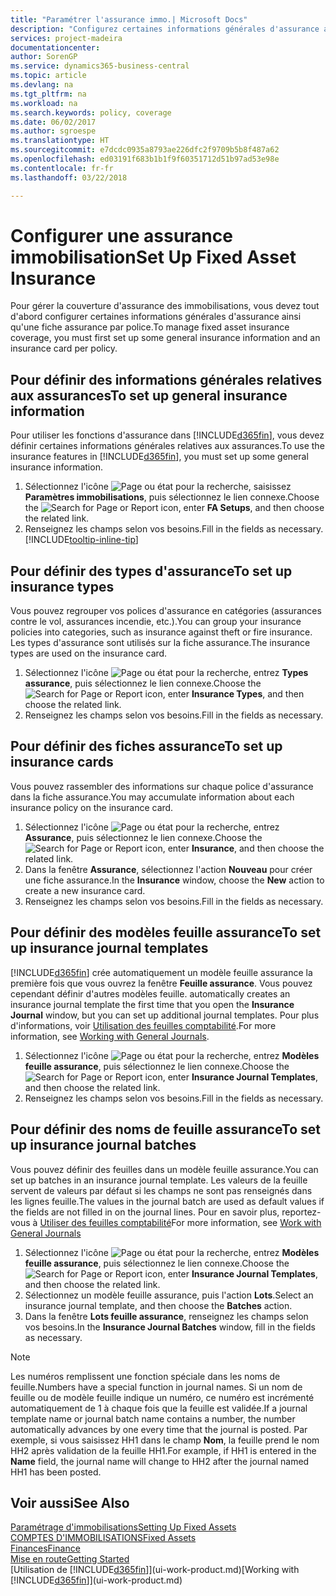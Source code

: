 ```yaml
---
title: "Paramétrer l'assurance immo.| Microsoft Docs"
description: "Configurez certaines informations générales d'assurance ainsi qu'une fiche assurance par police pour gérer la couverture d'assurance des immobilisations."
services: project-madeira
documentationcenter: 
author: SorenGP
ms.service: dynamics365-business-central
ms.topic: article
ms.devlang: na
ms.tgt_pltfrm: na
ms.workload: na
ms.search.keywords: policy, coverage
ms.date: 06/02/2017
ms.author: sgroespe
ms.translationtype: HT
ms.sourcegitcommit: e7dcdc0935a8793ae226dfc2f9709b5b8f487a62
ms.openlocfilehash: ed03191f683b1b1f9f60351712d51b97ad53e98e
ms.contentlocale: fr-fr
ms.lasthandoff: 03/22/2018

---
```

# <a name="set-up-fixed-asset-insurance"></a><span data-ttu-id="b9770-103">Configurer une assurance immobilisation</span><span class="sxs-lookup"><span data-stu-id="b9770-103">Set Up Fixed Asset Insurance</span></span>
<span data-ttu-id="b9770-104">Pour gérer la couverture d'assurance des immobilisations, vous devez tout d'abord configurer certaines informations générales d'assurance ainsi qu'une fiche assurance par police.</span><span class="sxs-lookup"><span data-stu-id="b9770-104">To manage fixed asset insurance coverage, you must first set up some general insurance information and an insurance card per policy.</span></span>

## <a name="to-set-up-general-insurance-information"></a><span data-ttu-id="b9770-105">Pour définir des informations générales relatives aux assurances</span><span class="sxs-lookup"><span data-stu-id="b9770-105">To set up general insurance information</span></span>
<span data-ttu-id="b9770-106">Pour utiliser les fonctions d'assurance dans [!INCLUDE[d365fin](includes/d365fin_md.md)], vous devez définir certaines informations générales relatives aux assurances.</span><span class="sxs-lookup"><span data-stu-id="b9770-106">To use the insurance features in [!INCLUDE[d365fin](includes/d365fin_md.md)], you must set up some general insurance information.</span></span>  

1. <span data-ttu-id="b9770-107">Sélectionnez l'icône ![Page ou état pour la recherche](media/ui-search/search_small.png "icône Page ou état pour la recherche"), saisissez **Paramètres immobilisations**, puis sélectionnez le lien connexe.</span><span class="sxs-lookup"><span data-stu-id="b9770-107">Choose the ![Search for Page or Report](media/ui-search/search_small.png "Search for Page or Report icon") icon, enter **FA Setups**, and then choose the related link.</span></span>  
2. <span data-ttu-id="b9770-108">Renseignez les champs selon vos besoins.</span><span class="sxs-lookup"><span data-stu-id="b9770-108">Fill in the fields as necessary.</span></span> [!INCLUDE[tooltip-inline-tip](includes/tooltip-inline-tip_md.md)]  

## <a name="to-set-up-insurance-types"></a><span data-ttu-id="b9770-109">Pour définir des types d'assurance</span><span class="sxs-lookup"><span data-stu-id="b9770-109">To set up insurance types</span></span>
<span data-ttu-id="b9770-110">Vous pouvez regrouper vos polices d'assurance en catégories (assurances contre le vol, assurances incendie, etc.).</span><span class="sxs-lookup"><span data-stu-id="b9770-110">You can group your insurance policies into categories, such as insurance against theft or fire insurance.</span></span> <span data-ttu-id="b9770-111">Les types d'assurance sont utilisés sur la fiche assurance.</span><span class="sxs-lookup"><span data-stu-id="b9770-111">The insurance types are used on the insurance card.</span></span>

1. <span data-ttu-id="b9770-112">Sélectionnez l'icône ![Page ou état pour la recherche](media/ui-search/search_small.png "icône Page ou état pour la recherche"), entrez **Types assurance**, puis sélectionnez le lien connexe.</span><span class="sxs-lookup"><span data-stu-id="b9770-112">Choose the ![Search for Page or Report](media/ui-search/search_small.png "Search for Page or Report icon") icon, enter **Insurance Types**, and then choose the related link.</span></span>  
2. <span data-ttu-id="b9770-113">Renseignez les champs selon vos besoins.</span><span class="sxs-lookup"><span data-stu-id="b9770-113">Fill in the fields as necessary.</span></span>

## <a name="to-set-up-insurance-cards"></a><span data-ttu-id="b9770-114">Pour définir des fiches assurance</span><span class="sxs-lookup"><span data-stu-id="b9770-114">To set up insurance cards</span></span>
<span data-ttu-id="b9770-115">Vous pouvez rassembler des informations sur chaque police d'assurance dans la fiche assurance.</span><span class="sxs-lookup"><span data-stu-id="b9770-115">You may accumulate information about each insurance policy on the insurance card.</span></span>  

1. <span data-ttu-id="b9770-116">Sélectionnez l'icône ![Page ou état pour la recherche](media/ui-search/search_small.png "Page ou état pour la recherche"), entrez **Assurance**, puis sélectionnez le lien connexe.</span><span class="sxs-lookup"><span data-stu-id="b9770-116">Choose the ![Search for Page or Report](media/ui-search/search_small.png "Search for Page or Report icon") icon, enter **Insurance**, and then choose the related link.</span></span>  
2. <span data-ttu-id="b9770-117">Dans la fenêtre **Assurance**, sélectionnez l'action **Nouveau** pour créer une fiche assurance.</span><span class="sxs-lookup"><span data-stu-id="b9770-117">In the **Insurance** window, choose the **New** action to create a  new insurance card.</span></span>  
3. <span data-ttu-id="b9770-118">Renseignez les champs selon vos besoins.</span><span class="sxs-lookup"><span data-stu-id="b9770-118">Fill in the fields as necessary.</span></span>

## <a name="to-set-up-insurance-journal-templates"></a><span data-ttu-id="b9770-119">Pour définir des modèles feuille assurance</span><span class="sxs-lookup"><span data-stu-id="b9770-119">To set up insurance journal templates</span></span>
[!INCLUDE[d365fin](includes/d365fin_md.md)]<span data-ttu-id="b9770-120"> crée automatiquement un modèle feuille assurance la première fois que vous ouvrez la fenêtre **Feuille assurance**. Vous pouvez cependant définir d'autres modèles feuille.</span><span class="sxs-lookup"><span data-stu-id="b9770-120"> automatically creates an insurance journal template the first time that you open the **Insurance Journal** window, but you can set up additional journal templates.</span></span> <span data-ttu-id="b9770-121">Pour plus d'informations, voir [Utilisation des feuilles comptabilité](ui-work-general-journals.md).</span><span class="sxs-lookup"><span data-stu-id="b9770-121">For more information, see [Working with General Journals](ui-work-general-journals.md).</span></span>  

1. <span data-ttu-id="b9770-122">Sélectionnez l'icône ![Page ou état pour la recherche](media/ui-search/search_small.png "icône Page ou état pour la recherche"), entrez **Modèles feuille assurance**, puis sélectionnez le lien connexe.</span><span class="sxs-lookup"><span data-stu-id="b9770-122">Choose the ![Search for Page or Report](media/ui-search/search_small.png "Search for Page or Report icon") icon, enter **Insurance Journal Templates**, and then choose the related link.</span></span>  
2. <span data-ttu-id="b9770-123">Renseignez les champs selon vos besoins.</span><span class="sxs-lookup"><span data-stu-id="b9770-123">Fill in the fields as necessary.</span></span>

## <a name="to-set-up-insurance-journal-batches"></a><span data-ttu-id="b9770-124">Pour définir des noms de feuille assurance</span><span class="sxs-lookup"><span data-stu-id="b9770-124">To set up insurance journal batches</span></span>
<span data-ttu-id="b9770-125">Vous pouvez définir des feuilles dans un modèle feuille assurance.</span><span class="sxs-lookup"><span data-stu-id="b9770-125">You can set up batches in an insurance journal template.</span></span> <span data-ttu-id="b9770-126">Les valeurs de la feuille servent de valeurs par défaut si les champs ne sont pas renseignés dans les lignes feuille.</span><span class="sxs-lookup"><span data-stu-id="b9770-126">The values in the journal batch are used as default values if the fields are not filled in on the journal lines.</span></span> <span data-ttu-id="b9770-127">Pour en savoir plus, reportez-vous à [Utiliser des feuilles comptabilité](ui-work-general-journals.md)</span><span class="sxs-lookup"><span data-stu-id="b9770-127">For more information, see [Work with General Journals](ui-work-general-journals.md)</span></span>  

1. <span data-ttu-id="b9770-128">Sélectionnez l'icône ![Page ou état pour la recherche](media/ui-search/search_small.png "icône Page ou état pour la recherche"), entrez **Modèles feuille assurance**, puis sélectionnez le lien connexe.</span><span class="sxs-lookup"><span data-stu-id="b9770-128">Choose the ![Search for Page or Report](media/ui-search/search_small.png "Search for Page or Report icon") icon, enter **Insurance Journal Templates**, and then choose the related link.</span></span>  
2. <span data-ttu-id="b9770-129">Sélectionnez un modèle feuille assurance, puis l'action **Lots**.</span><span class="sxs-lookup"><span data-stu-id="b9770-129">Select an insurance journal template, and then choose the **Batches** action.</span></span>
3. <span data-ttu-id="b9770-130">Dans la fenêtre **Lots feuille assurance**, renseignez les champs selon vos besoins.</span><span class="sxs-lookup"><span data-stu-id="b9770-130">In the **Insurance Journal Batches** window, fill in the fields as necessary.</span></span>

> [!NOTE]  
>   <span data-ttu-id="b9770-131">Les numéros remplissent une fonction spéciale dans les noms de feuille.</span><span class="sxs-lookup"><span data-stu-id="b9770-131">Numbers have a special function in journal names.</span></span> <span data-ttu-id="b9770-132">Si un nom de feuille ou de modèle feuille indique un numéro, ce numéro est incrémenté automatiquement de 1 à chaque fois que la feuille est validée.</span><span class="sxs-lookup"><span data-stu-id="b9770-132">If a journal template name or journal batch name contains a number, the number automatically advances by one every time that the journal is posted.</span></span> <span data-ttu-id="b9770-133">Par exemple, si vous saisissez HH1 dans le champ **Nom**, la feuille prend le nom HH2 après validation de la feuille HH1.</span><span class="sxs-lookup"><span data-stu-id="b9770-133">For example, if HH1 is entered in the **Name** field, the journal name will change to HH2 after the journal named HH1 has been posted.</span></span>

## <a name="see-also"></a><span data-ttu-id="b9770-134">Voir aussi</span><span class="sxs-lookup"><span data-stu-id="b9770-134">See Also</span></span>
[<span data-ttu-id="b9770-135">Paramétrage d'immobilisations</span><span class="sxs-lookup"><span data-stu-id="b9770-135">Setting Up Fixed Assets</span></span>](fa-setup.md)  
[<span data-ttu-id="b9770-136">COMPTES D'IMMOBILISATIONS</span><span class="sxs-lookup"><span data-stu-id="b9770-136">Fixed Assets</span></span>](fa-manage.md)  
[<span data-ttu-id="b9770-137">Finances</span><span class="sxs-lookup"><span data-stu-id="b9770-137">Finance</span></span>](finance.md)  
[<span data-ttu-id="b9770-138">Mise en route</span><span class="sxs-lookup"><span data-stu-id="b9770-138">Getting Started</span></span>](product-get-started.md)  
<span data-ttu-id="b9770-139">[Utilisation de [!INCLUDE[d365fin](includes/d365fin_md.md)]](ui-work-product.md)</span><span class="sxs-lookup"><span data-stu-id="b9770-139">[Working with [!INCLUDE[d365fin](includes/d365fin_md.md)]](ui-work-product.md)</span></span>

